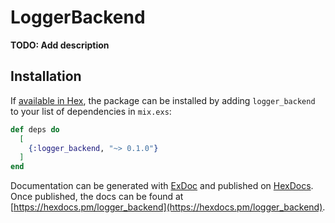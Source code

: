 # LoggerBackend

**TODO: Add description**

## Installation

If [available in Hex](https://hex.pm/docs/publish), the package can be installed
by adding `logger_backend` to your list of dependencies in `mix.exs`:

```elixir
def deps do
  [
    {:logger_backend, "~> 0.1.0"}
  ]
end
```

Documentation can be generated with [ExDoc](https://github.com/elixir-lang/ex_doc)
and published on [HexDocs](https://hexdocs.pm). Once published, the docs can
be found at [https://hexdocs.pm/logger_backend](https://hexdocs.pm/logger_backend).

